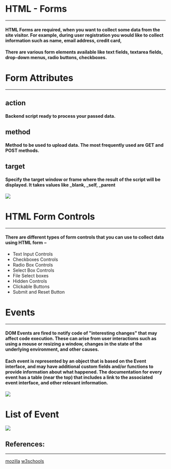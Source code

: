 
# HTML - Forms
---

#### HTML Forms are required, when you want to collect some data from the site visitor. For example, during user registration you would like to collect information such as name, email address, credit card,

#### There are various form elements available like text fields, textarea fields, drop-down menus, radio buttons, checkboxes.

# Form Attributes
---

## action

#### Backend script ready to process your passed data.

	
## method

####  Method to be used to upload data. The most frequently used are GET and POST methods.


## target

####  Specify the target window or frame where the result of the script will be displayed. It takes values like _blank, _self, _parent 

![](https://slideplayer.com/slide/9288191/28/images/7/%3Cform%3E+attributes.jpg)






# HTML Form Controls
---
#### There are different types of form controls that you can use to collect data using HTML form −

- Text Input Controls
- Checkboxes Controls
- Radio Box Controls
- Select Box Controls
- File Select boxes
- Hidden Controls
- Clickable Buttons
- Submit and Reset Button

# Events
---

#### DOM Events are fired to notify code of "interesting changes" that may affect code execution. These can arise from user interactions such as using a mouse or resizing a window, changes in the state of the underlying environment, and other causes.


#### Each event is represented by an object that is based on the Event interface, and may have additional custom fields and/or functions to provide information about what happened. The documentation for every event has a table (near the top) that includes a link to the associated event interface, and other relevant information.

![](https://data-flair.training/blogs/wp-content/uploads/sites/2/2019/07/JavaScript-Event-Types.jpg)

# List of Event

![](https://2.bp.blogspot.com/-IWgKGco1B6g/W2BEIcoQ0RI/AAAAAAAADnk/JGpEVsnBQ38DXU-sMzbL1cxFV9mdZCoRACLcBGAs/s1600/Events%2Bin%2BJavascript.png)


## References:
---

[mozilla](https://developer.mozilla.org/)
[w3schools](https://www.w3schools.com/)
